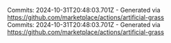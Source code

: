 Commits: 2024-10-31T20:48:03.701Z - Generated via https://github.com/marketplace/actions/artificial-grass
<br>
Commits: 2024-10-31T20:48:03.701Z - Generated via https://github.com/marketplace/actions/artificial-grass
<br>
